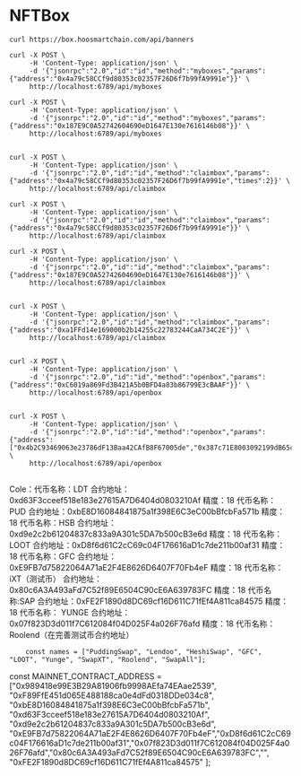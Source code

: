 # NFTBox

```
curl https://box.hoosmartchain.com/api/banners

```


```
curl -X POST \
     -H 'Content-Type: application/json' \
     -d '{"jsonrpc":"2.0","id":"id","method":"myboxes","params":{"address":"0x4a79c58CCf9d80353c02357F26D6f7b99fA9991e"}}' \
     http://localhost:6789/api/myboxes

curl -X POST \
     -H 'Content-Type: application/json' \
     -d '{"jsonrpc":"2.0","id":"id","method":"myboxes","params":{"address":"0x187E9C0A52742604690eD1647E130e7616146b08"}}' \
     http://localhost:6789/api/myboxes
```

```

curl -X POST \
     -H 'Content-Type: application/json' \
     -d '{"jsonrpc":"2.0","id":"id","method":"claimbox","params":{"address":"0x4a79c58CCf9d80353c02357F26D6f7b99fA9991e","times":2}}' \
     http://localhost:6789/api/claimbox

curl -X POST \
     -H 'Content-Type: application/json' \
     -d '{"jsonrpc":"2.0","id":"id","method":"claimbox","params":{"address":"0x4a79c58CCf9d80353c02357F26D6f7b99fA9991e"}}' \
     http://localhost:6789/api/claimbox

curl -X POST \
     -H 'Content-Type: application/json' \
     -d '{"jsonrpc":"2.0","id":"id","method":"claimbox","params":{"address":"0x187E9C0A52742604690eD1647E130e7616146b08"}}' \
     http://localhost:6789/api/claimbox


curl -X POST \
     -H 'Content-Type: application/json' \
     -d '{"jsonrpc":"2.0","id":"id","method":"claimbox","params":{"address":"0xa1FFd14e169000b2b14255c22783244CaA734C2E"}}' \
     http://localhost:6789/api/claimbox


```

```
curl -X POST \
     -H 'Content-Type: application/json' \
     -d '{"jsonrpc":"2.0","id":"id","method":"openbox","params":{"address":"0xC6019a869Fd3B421A5b0BFD4a83b86799E3cBAAF"}}' \
     http://localhost:6789/api/openbox


curl -X POST \
     -H 'Content-Type: application/json' \
     -d '{"jsonrpc":"2.0","id":"id","method":"openbox","params":{"address":["0x4b2C93469063e23786dF13Baa42CAfB8F67005de","0x387c71E8003092199dB65c6c3cbB2C36a9163E9A"]}}' \
     http://localhost:6789/api/openbox


```



Cole：代币名称：LDT
合约地址：0xd63F3cceef518e183e27615A7D6404d0803210Af
精度：18
代币名称：PUD
合约地址：0xbE8D16084841875a1f398E6C3eC00bBfcbFa571b
精度：18
代币名称：HSB
合约地址：0xd9e2c2b61204837c833a9A301c5DA7b500cB3e6d
精度：18
代币名称：LOOT
合约地址：0xD8f6d61C2cC69c04F176616aD1c7de211b00af31
精度：18
代币名称：GFC
合约地址：0xE9FB7d75822064A71aE2F4E8626D6407F70Fb4eF
精度：18
代币名称：iXT（测试币）
合约地址：0x80c6A3A493aFd7C52f89E6504C90cE6A639783FC
精度：18
代币名称:SAP
合约地址：0xFE2F1890d8DC69cf16D611C71fEf4A811ca84575
精度：18
代币名称： YUNGE
合约地址：0x07f823D3d011f7C612084f04D025F4a026F76afd
精度：18
代币名称：Roolend（在完善测试币合约地址）


        const names = ["PuddingSwap", "Lendoo", "HeshiSwap", "GFC", "LOOT", "Yunge", "SwapXT", "Roolend", "SwapAll"];

   const MAINNET_CONTRACT_ADDRESS = ["0x989418e99E3B29A81906fb9998AEfa74EAae2539", "0xF89FfE451d065E488188ca0e4dFd0318DDe034c8",
           "0xbE8D16084841875a1f398E6C3eC00bBfcbFa571b", "0xd63F3cceef518e183e27615A7D6404d0803210Af",
"0xd9e2c2b61204837c833a9A301c5DA7b500cB3e6d",
"0xE9FB7d75822064A71aE2F4E8626D6407F70Fb4eF","0xD8f6d61C2cC69c04F176616aD1c7de211b00af31","0x07f823D3d011f7C612084f04D025F4a026F76afd","0x80c6A3A493aFd7C52f89E6504C90cE6A639783FC","",
"0xFE2F1890d8DC69cf16D611C71fEf4A811ca84575"
        ];